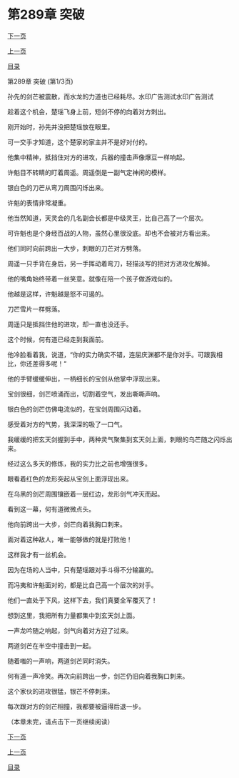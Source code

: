 <h1>第289章   突破</h1>
            <div><p><a href="./0865_%E7%AC%AC289%E7%AB%A0_%E7%AA%81%E7%A0%B4.md">下一页</a></p><p><a href="./0863_%E7%AC%AC288%E7%AB%A0_%E5%9B%B4%E6%94%BB.md">上一页</a></p><p><a href="../">目录</a></p></div>
            <div><p>第289章   突破 (第1/3页)</p><p>孙先的剑芒被震散，而水龙的力道也已经耗尽。水印广告测试水印广告测试</p><p>趁着这个机会，楚瑶飞身上前，短剑不停的向着对方刺出。</p><p>刚开始时，孙先并没把楚瑶放在眼里。</p><p>可一交手才知道，这个楚家的家主并不是好对付的。</p><p>他集中精神，抵挡住对方的进攻，兵器的撞击声像爆豆一样响起。</p><p>许魁目不转睛的盯着周遥。周遥倒是一副气定神闲的模样。</p><p>银白色的刀芒从弯刀周围闪烁出来。</p><p>许魁的表情非常凝重。</p><p>他当然知道，天灵会的几名副会长都是中级灵王，比自己高了一个层次。</p><p>可许魁也是个身经百战的人物，虽然心里很没底。却也不会被对方看出来。</p><p>他们同时向前跨出一大步，刺眼的刀芒对方劈落。</p><p>周遥一只手背在身后，另一手挥动着弯刀，轻描淡写的把对方进攻化解掉。</p><p>他的嘴角始终带着一丝笑意。就像在陪一个孩子做游戏似的。</p><p>他越是这样，许魁越是怒不可遏的。</p><p>刀芒雪片一样劈落。</p><p>周遥只是抵挡住他的进攻，却一直也没还手。</p><p>这个时候，何有道已经走到我面前。</p><p>他冷脸看着我，说道，“你的实力确实不错，连屈庆渊都不是你对手。可跟我相比，你还差得多呢！“</p><p>他的手臂缓缓伸出，一柄细长的宝剑从他掌中浮现出来。</p><p>宝剑很细，剑芒喷涌而出，切割着空气，发出嘶嘶声响。</p><p>银白色的剑芒仿佛电流似的，在宝剑周围闪动着。</p><p>感受着对方的气势，我深深的吸了一口气。</p><p>我缓缓的把玄天剑握到手中，两种灵气聚集到玄天剑上面，刺眼的乌芒随之闪烁出来。</p><p>经过这么多天的修炼，我的实力比之前也增强很多。</p><p>眼看着红色的龙形突起从宝剑上面浮现出来。</p><p>在乌黑的剑芒周围镶嵌着一层红边，龙形剑气冲天而起。</p><p>看到这一幕，何有道微微点头。</p><p>他向前跨出一大步，剑芒向着我胸口刺来。</p><p>面对着这种敌人，唯一能够做的就是打败他！</p><p>这样我才有一丝机会。</p><p>因为在场的人当中，只有楚瑶跟对手斗得不分输赢的。</p><p>而冯夷和许魁面对的，都是比自己高一个层次的对手。</p><p>他们一直处于下风，这样下去，我们真要全军覆灭了！</p><p>想到这里，我把所有力量都集中到玄天剑上面。</p><p>一声龙吟随之响起，剑气向着对方迎了过来。</p><p>两道剑芒在半空中撞击到一起。</p><p>随着嗤的一声响，两道剑芒同时消失。</p><p>何有道一声冷笑。再次向前跨出一步，剑芒仍旧向着我胸口刺来。</p><p>这个家伙的进攻很猛，银芒不停刺来。</p><p>每次跟对方的剑芒相撞，我都要被逼得后退一步。</p><p>（本章未完，请点击下一页继续阅读）</p></div>
            <div><p><a href="./0865_%E7%AC%AC289%E7%AB%A0_%E7%AA%81%E7%A0%B4.md">下一页</a></p><p><a href="./0863_%E7%AC%AC288%E7%AB%A0_%E5%9B%B4%E6%94%BB.md">上一页</a></p><p><a href="../">目录</a></p></div>